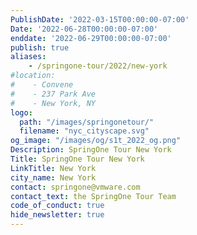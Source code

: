 ```yaml
---
PublishDate: '2022-03-15T00:00:00-07:00'
Date: '2022-06-28T00:00:00-07:00'
enddate: '2022-06-29T00:00:00-07:00'
publish: true
aliases:
    - /springone-tour/2022/new-york
#location:
#    - Convene
#    - 237 Park Ave
#    - New York, NY
logo:
  path: "/images/springonetour/"
  filename: "nyc_cityscape.svg"
og_image: "/images/og/s1t_2022_og.png"
Description: SpringOne Tour New York
Title: SpringOne Tour New York
LinkTitle: New York
city_name: New York
contact: springone@vmware.com
contact_text: the SpringOne Tour Team
code_of_conduct: true
hide_newsletter: true
---
```

